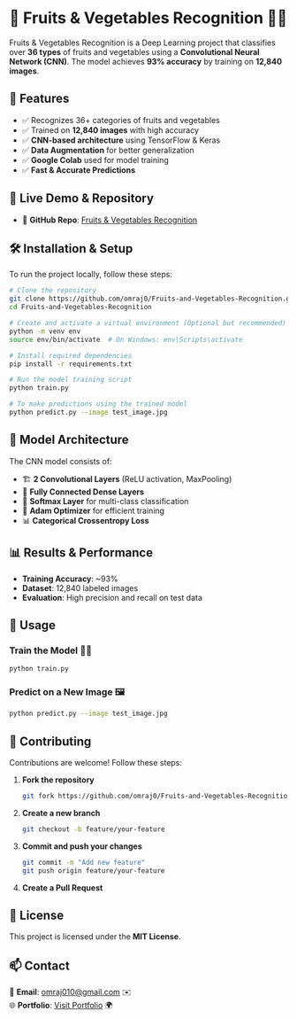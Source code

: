 # 🍎 Fruits & Vegetables Recognition 🍊🥦

Fruits & Vegetables Recognition is a Deep Learning project that classifies over **36 types** of fruits and vegetables using a **Convolutional Neural Network (CNN)**. The model achieves **93% accuracy** by training on **12,840 images**. 

## 🚀 Features
- ✅ Recognizes 36+ categories of fruits and vegetables
- ✅ Trained on **12,840 images** with high accuracy
- ✅ **CNN-based architecture** using TensorFlow & Keras
- ✅ **Data Augmentation** for better generalization
- ✅ **Google Colab** used for model training
- ✅ **Fast & Accurate Predictions**

## 🔗 Live Demo & Repository
- 📂 **GitHub Repo**: [Fruits & Vegetables Recognition](https://github.com/omraj0/Fruits-and-Vegetables-Recognition)

## 🛠️ Installation & Setup
To run the project locally, follow these steps:

```bash
# Clone the repository
git clone https://github.com/omraj0/Fruits-and-Vegetables-Recognition.git
cd Fruits-and-Vegetables-Recognition

# Create and activate a virtual environment (Optional but recommended)
python -m venv env
source env/bin/activate  # On Windows: env\Scripts\activate

# Install required dependencies
pip install -r requirements.txt

# Run the model training script
python train.py

# To make predictions using the trained model
python predict.py --image test_image.jpg
```

## 🧠 Model Architecture
The CNN model consists of:
- 🏗️ **2 Convolutional Layers** (ReLU activation, MaxPooling)
- 🎯 **Fully Connected Dense Layers**
- 🔢 **Softmax Layer** for multi-class classification
- 🔄 **Adam Optimizer** for efficient training
- 📊 **Categorical Crossentropy Loss**

## 📊 Results & Performance
- **Training Accuracy**: ~93%
- **Dataset**: 12,840 labeled images
- **Evaluation**: High precision and recall on test data

## 🤖 Usage
### Train the Model 🏋️‍♂️
```bash
python train.py
```
### Predict on a New Image 🖼️
```bash
python predict.py --image test_image.jpg
```

## 🤝 Contributing
Contributions are welcome! Follow these steps:
1. **Fork the repository**
   ```bash
   git fork https://github.com/omraj0/Fruits-and-Vegetables-Recognition.git
   ```
2. **Create a new branch**
   ```bash
   git checkout -b feature/your-feature
   ```
3. **Commit and push your changes**
   ```bash
   git commit -m "Add new feature"
   git push origin feature/your-feature
   ```
4. **Create a Pull Request**

## 📄 License
This project is licensed under the **MIT License**.

## 📫 Contact
📧 **Email**: [omraj010@gmail.com](mailto:omraj010@gmail.com) ✉️  
🌐 **Portfolio**: [Visit Portfolio](https://omraj0.github.io/) 🌍  
